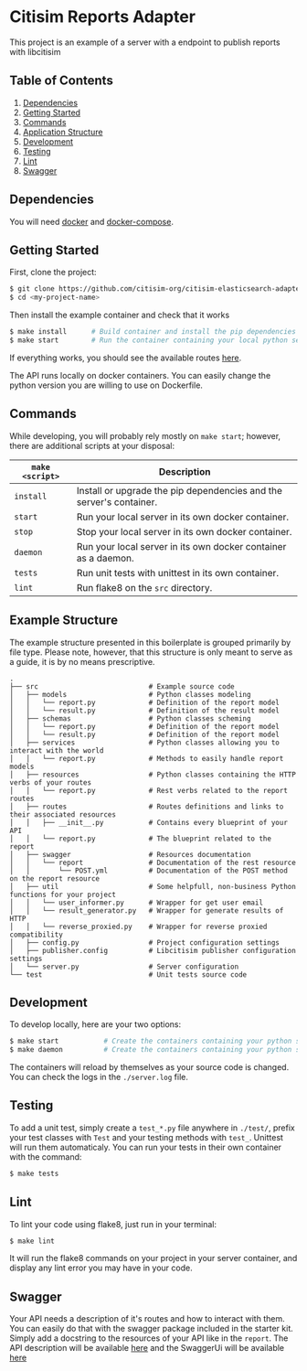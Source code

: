 # Citisim Reports Adapter

This project is an example of a server with a endpoint to publish reports with libcitisim

## Table of Contents
1. [Dependencies](#dependencies)
1. [Getting Started](#getting-started)
1. [Commands](#commands)
1. [Application Structure](#application-structure)
1. [Development](#development)
1. [Testing](#testing)
1. [Lint](#lint)
1. [Swagger](#swagger)

## Dependencies

You will need [docker](https://docs.docker.com/engine/installation/) and [docker-compose](https://docs.docker.com/compose/install/).

## Getting Started

First, clone the project:

```bash
$ git clone https://github.com/citisim-org/citisim-elasticsearch-adapter.git <my-project-name>
$ cd <my-project-name>
```

Then install the example container and check that it works

```bash
$ make install      # Build container and install the pip dependencies
$ make start        # Run the container containing your local python server
```
If everything works, you should see the available routes [here](http://127.0.0.1:4000/swagger/apidocs).

The API runs locally on docker containers. You can easily change the python version you are willing to use on Dockerfile.

## Commands

While developing, you will probably rely mostly on `make start`; however, there are additional scripts at your disposal:

|`make <script>`|Description|
|------------------|-----------|
|`install`|Install or upgrade the pip dependencies and the server's container.|
|`start`|Run your local server in its own docker container.|
|`stop`|Stop your local server in its own docker container.|
|`daemon`|Run your local server in its own docker container as a daemon.|
|`tests`|Run unit tests with unittest in its own container.|
|`lint`|Run flake8 on the `src` directory.|


## Example Structure

The example structure presented in this boilerplate is grouped primarily by file type. Please note, however, that this structure is only meant to serve as a guide, it is by no means prescriptive.

```
.
├── src                           # Example source code
│   ├── models                    # Python classes modeling     
│   │   └── report.py             # Definition of the report model
│   │   └── result.py             # Definition of the result model
│   ├── schemas                   # Python classes scheming     
│   │   └── report.py             # Definition of the report model
│   │   └── result.py             # Definition of the report model
│   ├── services                  # Python classes allowing you to interact with the world
│   │   └── report.py             # Methods to easily handle report models
│   ├── resources                 # Python classes containing the HTTP verbs of your routes
│   │   └── report.py             # Rest verbs related to the report routes
│   ├── routes                    # Routes definitions and links to their associated resources
│   │   ├── __init__.py           # Contains every blueprint of your API
│   │   └── report.py             # The blueprint related to the report
│   ├── swagger                   # Resources documentation
│   │   └── report                # Documentation of the rest resource
│   │       └── POST.yml          # Documentation of the POST method on the report resource
│   ├── util                      # Some helpfull, non-business Python functions for your project
│   │   └── user_informer.py      # Wrapper for get user email
│   │   └── result_generator.py   # Wrapper for generate results of HTTP
│   │   └── reverse_proxied.py    # Wrapper for reverse proxied compatibility
│   ├── config.py                 # Project configuration settings
│   ├── publisher.config          # Libcitisim publisher configuration settings
│   └── server.py                 # Server configuration
└── test                          # Unit tests source code
```

## Development

To develop locally, here are your two options:

```bash
$ make start           # Create the containers containing your python server in your terminal
$ make daemon          # Create the containers containing your python server as a daemon
```

The containers will reload by themselves as your source code is changed.
You can check the logs in the `./server.log` file.

## Testing

To add a unit test, simply create a `test_*.py` file anywhere in `./test/`, prefix your test classes with `Test` and your testing methods with `test_`. Unittest will run them automaticaly.
You can run your tests in their own container with the command:

```bash
$ make tests
```

## Lint

To lint your code using flake8, just run in your terminal:

```bash
$ make lint
```

It will run the flake8 commands on your project in your server container, and display any lint error you may have in your code.

## Swagger

Your API needs a description of it's routes and how to interact with them.
You can easily do that with the swagger package included in the starter kit.
Simply add a docstring to the resources of your API like in the `report`.
The API description will be available [here](http://127.0.0.1:4000/swagger/specs.json) and the SwaggerUi will be available [here](http://127.0.0.1:4000/swagger/apidocs)

